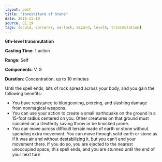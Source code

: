 ```yaml
---
layout: post
title: "Investiture of Stone"
date: 2015-11-19
source: EE.19
tags: [druid, sorcerer, warlock, wizard, level6, transmutation]
---
```


**6th-level transmutation**

**Casting Time**: 1 action

**Range**: Self

**Components**: V, S

**Duration**: Concentration, up to 10 minutes

Until the spell ends, bits of rock spread across your body, and you gain the following benefits:

* You have resistance to bludgeoning, piercing, and slashing damage from nonmagical weapons.
* You can use your action to create a small earthquake on the ground in a 15-foot radius centered on you. Other creatures on that ground must succeed on a Dexterity saving throw or be knocked prone.
* You can move across difficult terrain made of earth or stone without spending extra movement. You can move through solid earth or stone as if it was air and without destabilizing it, but you can’t end your movement there. If you do so, you are ejected to the nearest unoccupied space, this spell ends, and you are stunned until the end of your next turn
